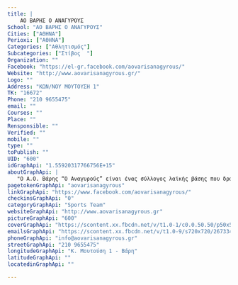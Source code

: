 ```yaml
---
title: |
    ΑΟ ΒΑΡΗΣ Ο ΑΝΑΓΥΡΟΥΣ
School: "ΑΟ ΒΑΡΗΣ Ο ΑΝΑΓΥΡΟΥΣ"
Cities: ["ΑΘΗΝΑ"]
Perioxi: ["ΑΘΗΝΑ"]
Categories: ["Αθλητισμός"]
Subcategories: ["Στίβος  "]
Organization: ""
Facebook: "https://el-gr.facebook.com/aovarisanagyrous/"
Website: "http://www.aovarisanagyrous.gr/"
Logo: ""
Address: "ΚΩΝ/ΝΟΥ ΜΟΥΤΟΥΣΗ 1"
TK: "16672"
Phone: "210 9655475"
email: ""
Courses: ""
Place: ""
Rensponsible: ""
Verified: ""
mobile: ""
type: ""
toPublish: ""
UID: "600"
idGraphApi: "1.55920317766756E+15"
aboutGraphApi: | 
   "Ο Α.Ο. Βάρης “Ο Αναγυρούς” είναι ένας σύλλογος λαϊκής βάσης που δραστηριοποείται στα αθλήματα του Τέννις, Βόλλευ, Μπάσκετ και Στίβου."
pagetokenGraphApi: "aovarisanagyrous"
linkGraphApi: "https://www.facebook.com/aovarisanagyrous/"
checkinsGraphApi: "0"
categoryGraphApi: "Sports Team"
websiteGraphApi: "http://www.aovarisanagyrous.gr"
pictureGraphApi: "600"
coverGraphApi: "https://scontent.xx.fbcdn.net/v/t1.0-1/c0.0.50.50/p50x50/25395974_1971880183066522_5711731026212142575_n.jpg?oh=c286c40b90587057789e8d18d25138dc&amp;oe=5B073834"
emailsGraphApi: "https://scontent.xx.fbcdn.net/v/t1.0-9/s720x720/26733472_1984446945143179_5377276422881868249_n.jpg?oh=9cc336da10f5d131cfbe33ea1af6e3a5&amp;oe=5B34AB8D"
phoneGraphApi: "info@aovarisanagyrous.gr"
streetGraphApi: "210 9655475"
longitudeGraphApi: "Κ. Μουτούση 1 - Βάρη"
latitudeGraphApi: ""
locatedinGraphApi: ""

---
```




